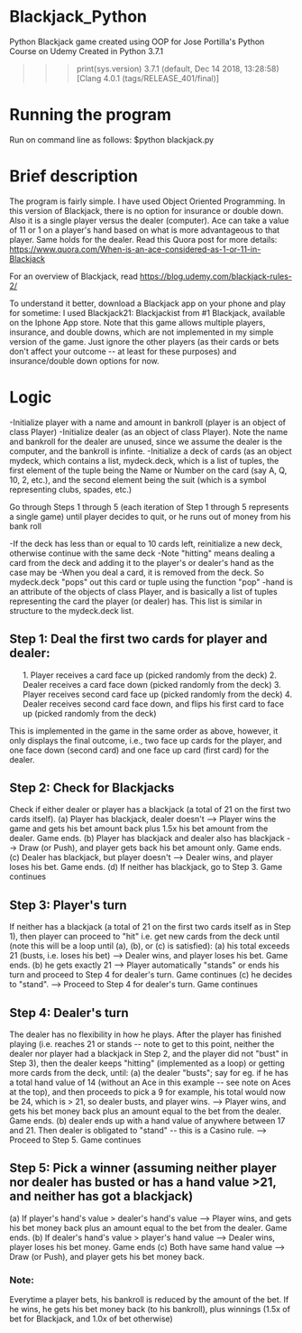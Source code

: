# Blackjack_Python
Python Blackjack game created using OOP for Jose Portilla's Python Course on Udemy
Created in Python 3.7.1
>>> print(sys.version)
3.7.1 (default, Dec 14 2018, 13:28:58) 
[Clang 4.0.1 (tags/RELEASE_401/final)]

# Running the program
Run on command line as follows:
$python blackjack.py

# Brief description
The program is fairly simple. I have used Object Oriented Programming. In this version of Blackjack, there is no option for insurance or double down. Also it is a single player versus the dealer (computer). Ace can take a value of 11 or 1 on a player's hand based on what is more advantageous to that player. Same holds for the dealer. Read this Quora post for more details: https://www.quora.com/When-is-an-ace-considered-as-1-or-11-in-Blackjack

For an overview of Blackjack, read https://blog.udemy.com/blackjack-rules-2/

To understand it better, download a Blackjack app on your phone and play for sometime: I used Blackjack21: Blackjackist from #1 Blackjack, available on the Iphone App store. Note that this game allows multiple players, insurance, and double downs, which are not implemented in my simple version of the game. Just ignore the other players (as their cards or bets don't affect your outcome -- at least for these purposes) and insurance/double down options for now.

# Logic

-Initialize player with a name and amount in bankroll (player is an object of class Player)
-Initialize dealer (as an object of class Player). Note the name and bankroll for the dealer are unused, since we assume the dealer is the computer, and the bankroll is infinte.
-Initialize a deck of cards (as an object mydeck, which contains a list, mydeck.deck, which is a list of tuples, the first element of the tuple being the Name or Number on the card (say A, Q, 10, 2, etc.), and the second element being the suit (which is a symbol representing clubs, spades, etc.)

Go through Steps 1 through 5 (each iteration of Step 1 through 5 represents a single game) until player decides to quit, or he runs out of money from his bank roll

-If the deck has less than or equal to 10 cards left, reinitialize a new deck, otherwise continue with the same deck
-Note "hitting" means dealing a card from the deck and adding it to the player's or dealer's hand as the case may be
-When you deal a card, it is removed from the deck. So mydeck.deck "pops" out this card or tuple using the function "pop"
-hand is an attribute of the objects of class Player, and is basically a list of tuples representing the card the player (or dealer) has. This list is similar in structure to the mydeck.deck list.

## Step 1: Deal the first two cards for player and dealer:

<ol>
1. Player receives a card face up (picked randomly from the deck)
2. Dealer receives a card face down (picked randomly from the deck)
3. Player receives second card face up (picked randomly from the deck)
4. Dealer receives second card face down, and flips his first card to face up (picked randomly from the deck)
</ol>

This is implemented in the game in the same order as above, however, it only displays the final outcome, i.e., two face up cards for the player, and one face down (second card) and one face up card (first card) for the dealer.

## Step 2: Check for Blackjacks

Check if either dealer or player has a blackjack (a total of 21 on the first two cards itself).
(a) Player has blackjack, dealer doesn't --> Player wins the game and gets his bet amount back plus 1.5x his bet amount from the dealer. Game ends.
(b) Player has blackjack and dealer also has blackjack --> Draw (or Push), and player gets back his bet amount only. Game ends.
(c) Dealer has blackjack, but player doesn't --> Dealer wins, and player loses his bet. Game ends.
(d) If neither has blackjack, go to Step 3. Game continues

## Step 3: Player's turn

If neither has a blackjack (a total of 21 on the first two cards itself as in Step 1), then player can proceed to "hit" i.e. get new cards from the deck until (note this will be a loop until (a), (b), or (c) is satisfied): 
(a) his total exceeds 21 (busts, i.e. loses his bet) --> Dealer wins, and player loses his bet. Game ends.
(b) he gets exactly 21 --> Player automatically "stands" or ends his turn and proceed to Step 4 for dealer's turn. Game continues
(c) he decides to "stand".  --> Proceed to Step 4 for dealer's turn. Game continues

## Step 4: Dealer's turn

The dealer has no flexibility in how he plays. After the player has finished playing (i.e. reaches 21 or stands -- note to get to this point, neither the dealer nor player had a blackjack in Step 2, and the player did not "bust" in Step 3), then the dealer keeps "hitting" (implemented as a loop) or getting more cards from the deck, until:
(a) the dealer "busts"; say for eg. if he has a total hand value of 14 (without an Ace in this example -- see note on Aces at the top), and then proceeds to pick a 9 for example, his total would now be 24, which is > 21, so dealer busts, and player wins. --> Player wins, and gets his bet money back plus an amount equal to the bet from the dealer. Game ends. 
(b) dealer ends up with a hand value of anywhere between 17 and 21. Then dealer is obligated to "stand" -- this is a Casino rule. --> Proceed to Step 5. Game continues

## Step 5: Pick a winner (assuming neither player nor dealer has busted or has a hand value >21, and neither has got a blackjack)

(a) If player's hand's value > dealer's hand's value --> Player wins, and gets his bet money back plus an amount equal to the bet from the dealer. Game ends. 
(b) If dealer's hand's value > player's hand value --> Dealer wins, player loses his bet money. Game ends
(c) Both have same hand value --> Draw (or Push), and player gets his bet money back.

### Note: 
Everytime a player bets, his bankroll is reduced by the amount of the bet. If he wins, he gets his bet money back (to his bankroll), plus winnings (1.5x of bet for Blackjack, and 1.0x of bet otherwise)



